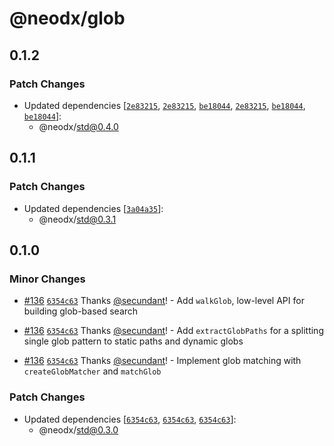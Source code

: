 # @neodx/glob

## 0.1.2

### Patch Changes

- Updated dependencies [[`2e83215`](https://github.com/secundant/neodx/commit/2e83215dc0707ee36c0e3f2725a5126ee56363fd), [`2e83215`](https://github.com/secundant/neodx/commit/2e83215dc0707ee36c0e3f2725a5126ee56363fd), [`be18044`](https://github.com/secundant/neodx/commit/be18044b869116cc429f646afb11b8e083580407), [`2e83215`](https://github.com/secundant/neodx/commit/2e83215dc0707ee36c0e3f2725a5126ee56363fd), [`be18044`](https://github.com/secundant/neodx/commit/be18044b869116cc429f646afb11b8e083580407), [`be18044`](https://github.com/secundant/neodx/commit/be18044b869116cc429f646afb11b8e083580407)]:
  - @neodx/std@0.4.0

## 0.1.1

### Patch Changes

- Updated dependencies [[`3a04a35`](https://github.com/secundant/neodx/commit/3a04a356465a837608b966770f2f00b179914960)]:
  - @neodx/std@0.3.1

## 0.1.0

### Minor Changes

- [#136](https://github.com/secundant/neodx/pull/136) [`6354c63`](https://github.com/secundant/neodx/commit/6354c6328f2a13fdd0228b87d8b91cd0c090bce1) Thanks [@secundant](https://github.com/secundant)! - Add `walkGlob`, low-level API for building glob-based search

- [#136](https://github.com/secundant/neodx/pull/136) [`6354c63`](https://github.com/secundant/neodx/commit/6354c6328f2a13fdd0228b87d8b91cd0c090bce1) Thanks [@secundant](https://github.com/secundant)! - Add `extractGlobPaths` for a splitting single glob pattern to static paths and dynamic globs

- [#136](https://github.com/secundant/neodx/pull/136) [`6354c63`](https://github.com/secundant/neodx/commit/6354c6328f2a13fdd0228b87d8b91cd0c090bce1) Thanks [@secundant](https://github.com/secundant)! - Implement glob matching with `createGlobMatcher` and `matchGlob`

### Patch Changes

- Updated dependencies [[`6354c63`](https://github.com/secundant/neodx/commit/6354c6328f2a13fdd0228b87d8b91cd0c090bce1), [`6354c63`](https://github.com/secundant/neodx/commit/6354c6328f2a13fdd0228b87d8b91cd0c090bce1), [`6354c63`](https://github.com/secundant/neodx/commit/6354c6328f2a13fdd0228b87d8b91cd0c090bce1)]:
  - @neodx/std@0.3.0
